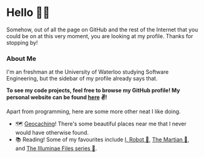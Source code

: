 # Hello 🙋🏻

Somehow, out of all the page on GitHub and the rest of the Internet that you could be on at this very moment, you are looking at my profile. Thanks for stopping by!

### About Me
I'm an freshman at the University of Waterloo studying Software Engineering, but the sidebar of my profile already says that. 

**To see my code projects, feel free to browse my GitHub profile! My personal website can be found [here](https://hannahguo.me/) ✌️!**

Apart from programming, here are some more other neat I like doing.

* 🗺️ [Geocaching](https://www.geocaching.com/play)! There's some beautiful places near me that I never would have otherwise found.
* 📚 Reading! Some of my favourites include [I, Robot 🤖](https://www.goodreads.com/book/show/41804.I_Robot), [The Martian 🥔](https://www.goodreads.com/book/show/18007564-the-martian), and [The Illuminae Files series 📄](https://www.goodreads.com/series/116078-the-illuminae-files). 
